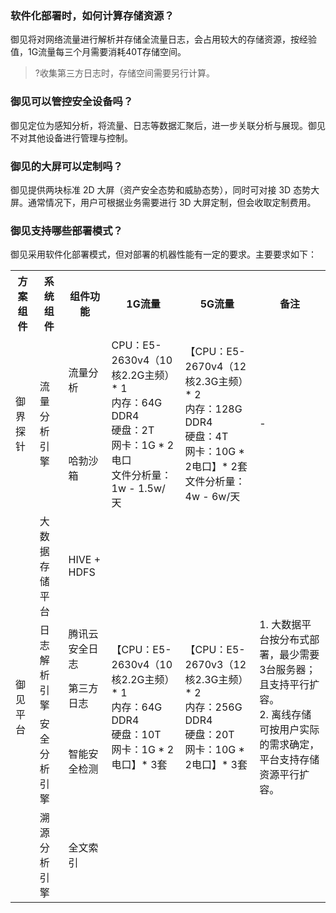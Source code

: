 ### 软件化部署时，如何计算存储资源？
御见将对网络流量进行解析并存储全流量日志，会占用较大的存储资源，按经验值，1G流量每三个月需要消耗40T存储空间。
>?收集第三方日志时，存储空间需要另行计算。

### 御见可以管控安全设备吗？
御见定位为感知分析，将流量、日志等数据汇聚后，进一步关联分析与展现。御见不对其他设备进行管理与控制。

### 御见的大屏可以定制吗？
御见提供两块标准 2D 大屏（资产安全态势和威胁态势），同时可对接 3D 态势大屏。通常情况下，用户可根据业务需要进行 3D 大屏定制，但会收取定制费用。

### 御见支持哪些部署模式？
御见采用软件化部署模式，但对部署的机器性能有一定的要求。主要要求如下：
<table>
<tr>
<th>方案组件</th>
<th>系统组件</th>
<th>组件功能</th>
<th>1G流量</th>
<th>5G流量</th>
<th>备注</th>
</tr>

<tr>
<td rowspan=2>御界探针</td>
<td rowspan=2>流量分析引擎</td>
<td>流量分析</td>
<td rowspan=2>CPU：E5-2630v4（10核2.2G主频）* 1<br>内存：64G DDR4<br>硬盘：2T<br>网卡：1G * 2电口<br>文件分析量：1w - 1.5w/天</td>
<td rowspan=2>【CPU：E5-2670v4（12核2.3G主频） * 2<br>内存：128G DDR4<br>硬盘：4T<br>网卡：10G * 2电口】* 2套<br>文件分析量：4w - 6w/天</td>
<td rowspan=2>-</td>
</tr>

<tr>
<td>哈勃沙箱</td>
</tr>

<tr>
<td rowspan=5>御见平台</td>
<td>大数据存储平台</td>
<td>HIVE + HDFS</td>
<td rowspan=5>【CPU：E5-2630v4（10核2.2G主频）* 1<br>内存：64G DDR4<br>硬盘：10T<br>网卡：1G * 2电口】* 3套<br></td>
<td rowspan=5>【CPU：E5-2670v3（12核2.3G主频） * 2<br>内存：256G DDR4<br>硬盘：20T<br>网卡：10G * 2电口】* 3套<br></td>
<td rowspan=5>1. 大数据平台按分布式部署，最少需要3台服务器；且支持平行扩容。<br>2. 离线存储可按用户实际的需求确定，平台支持存储资源平行扩容。</td>
</tr>

<tr>
<td rowspan=2>日志解析引擎</td>
<td>腾讯云安全日志</td>
</tr>

<tr>
<td>第三方日志</td>
</tr>

<tr>
<td>安全分析引擎</td>
<td>智能安全检测</td>
</tr>

<tr>
<td>溯源分析引擎</td>
<td>全文索引</td>
</tr>
</table>

